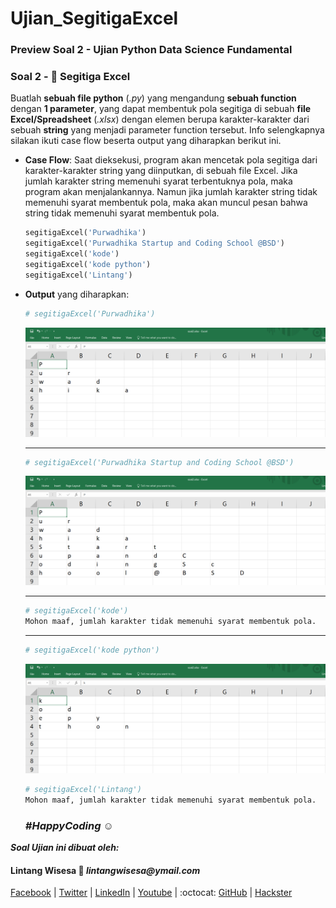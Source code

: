 # Ujian_SegitigaExcel
### **Preview Soal 2 - Ujian Python Data Science Fundamental**

### **Soal 2 - 🔺 Segitiga Excel**

Buatlah __sebuah file python__ (*.py*) yang mengandung __sebuah function__ dengan __1 parameter__, yang dapat membentuk pola segitiga di sebuah __file Excel/Spreadsheet__ (*.xlsx*) dengan elemen berupa karakter-karakter dari sebuah __string__ yang menjadi parameter function tersebut. Info selengkapnya silakan ikuti case flow beserta output yang diharapkan berikut ini.

- __Case Flow__: Saat dieksekusi, program akan mencetak pola segitiga dari karakter-karakter string yang diinputkan, di sebuah file Excel. Jika jumlah karakter string memenuhi syarat terbentuknya pola, maka program akan menjalankannya. Namun jika jumlah karakter string tidak memenuhi syarat membentuk pola, maka akan muncul pesan bahwa string tidak memenuhi syarat membentuk pola.

    ```python
    segitigaExcel('Purwadhika')
    segitigaExcel('Purwadhika Startup and Coding School @BSD')
    segitigaExcel('kode')
    segitigaExcel('kode python')
    segitigaExcel('Lintang')
    ```

- __Output__ yang diharapkan:
    
    ```bash
    # segitigaExcel('Purwadhika')
    ```
    ![2a](./2a.png)

    <hr>

    ```bash
    # segitigaExcel('Purwadhika Startup and Coding School @BSD')
    ```
    ![2b](./2b.png)

    <hr>
    
    ```bash
    # segitigaExcel('kode')
    Mohon maaf, jumlah karakter tidak memenuhi syarat membentuk pola.
    ```

    <hr>

    ```bash
    # segitigaExcel('kode python')
    ```
    ![2c](./2c.png)
    
    ```bash
    # segitigaExcel('Lintang')
    Mohon maaf, jumlah karakter tidak memenuhi syarat membentuk pola.
    ```
    
   
  ### *__#HappyCoding__* :relaxed:

*__Soal Ujian ini dibuat oleh:__* 
#### Lintang Wisesa :love_letter: _lintangwisesa@ymail.com_

[Facebook](https://www.facebook.com/lintangbagus) | 
[Twitter](https://twitter.com/Lintang_Wisesa) |
[LinkedIn](https://www.linkedin.com/in/lintangwisesa/) |
[Youtube](https://www.youtube.com/user/lintangbagus) | 
:octocat: [GitHub](https://github.com/LintangWisesa) |
[Hackster](https://www.hackster.io/lintangwisesa)
